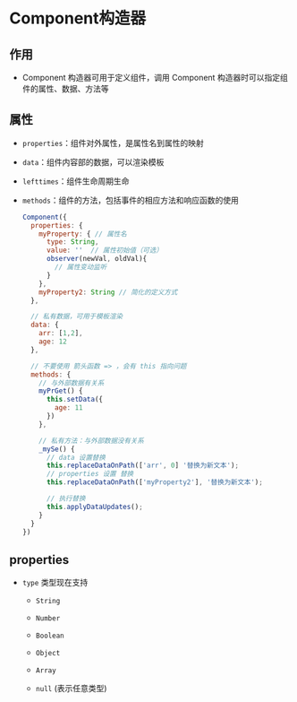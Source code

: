 # Component构造器

## 作用

+ Component 构造器可用于定义组件，调用 Component 构造器时可以指定组件的属性、数据、方法等

## 属性

+ `properties`：组件对外属性，是属性名到属性的映射

+ `data`：组件内容部的数据，可以渲染模板

+ `lefttimes`：组件生命周期生命

+ `methods`：组件的方法，包括事件的相应方法和响应函数的使用

  ```js
  Component({
    properties: {
      myProperty: { // 属性名
        type: String,
        value: ''  // 属性初始值（可选）
        observer(newVal, oldVal){
          // 属性变动监听
        }
      },
      myProperty2: String // 简化的定义方式
    },

    // 私有数据，可用于模板渲染
    data: {
      arr: [1,2],
      age: 12
    },

    // 不要使用 箭头函数 => ，会有 this 指向问题
    methods: {
      // 与外部数据有关系
      myPrGet() {
        this.setData({
          age: 11
        })
      },

      // 私有方法：与外部数据没有关系
      _mySe() {
        // data 设置替换
        this.replaceDataOnPath(['arr', 0] '替换为新文本');
        // properties 设置 替换
        this.replaceDataOnPath(['myProperty2'], '替换为新文本');

        // 执行替换
        this.applyDataUpdates();
      }
    }
  })
  ```

## properties

+ `type` 类型现在支持

  + `String`

  + `Number`

  + `Boolean`

  + `Object`

  + `Array`

  + `null` (表示任意类型)
